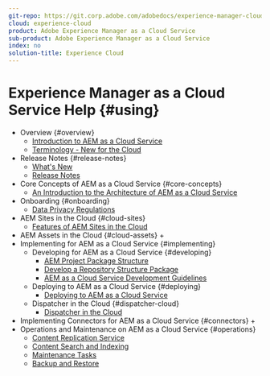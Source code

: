 ```yaml
---
git-repo: https://git.corp.adobe.com/adobedocs/experience-manager-cloud-service
cloud: experience-cloud
product: Adobe Experience Manager as a Cloud Service
sub-product: Adobe Experience Manager as a Cloud Service
index: no
solution-title: Experience Cloud
---
```


# Experience Manager as a Cloud Service Help {#using}

+ Overview {#overview}
  + [Introduction to AEM as a Cloud Service](overview/introduction.md)
  + [Terminology - New for the Cloud](overview/terminology.md)
+ Release Notes {#release-notes}
  + [What's New](release-notes/what-is-new.md)
  + [Release Notes](release-notes/release-notes.md)
+ Core Concepts of AEM as a Cloud Service {#core-concepts}
  + [An Introduction to the Architecture of AEM as a Cloud Service](core-concepts/architecture.md)
+ Onboarding {#onboarding}
  + [Data Privacy Regulations](onboarding/data-protection-and-privacy.md)
+ AEM Sites in the Cloud {#cloud-sites}
  + [Features of AEM Sites in the Cloud](sites-cloud/sites-cloud-changes.md)
+ AEM Assets in the Cloud {#cloud-assets}
  +
+ Implementing for AEM as a Cloud Service {#implementing}
  + Developing for AEM as a Cloud Service {#developing}
    + [AEM Project Package Structure](implementing/developing/introduction/aem-project-content-package-structure.md)
    + [Develop a Repository Structure Package](implementing/developing/introduction/repository-structure-package.md)
    + [AEM as a Cloud Service Development Guidelines](implementing/developing/introduction/development-guidelines.md)
  + Deploying to AEM as a Cloud Service {#deploying}
    + [Deploying to AEM as a Cloud Service](implementing/deploying/deploying.md)
  + Dispatcher in the Cloud {#dispatcher-cloud}
    + [Dispatcher in the Cloud](implementing/dispatcher/dispatcher-cloud.md)
+ Implementing Connectors for AEM as a Cloud Service {#connectors}
  +
+ Operations and Maintenance on AEM as a Cloud Service {#operations}
  + [Content Replication Service](operations/replication.md)
  + [Content Search and Indexing](operations/indexing.md)
  + [Maintenance Tasks](operations/maintenance.md)
  + [Backup and Restore](operations/backup.md)
